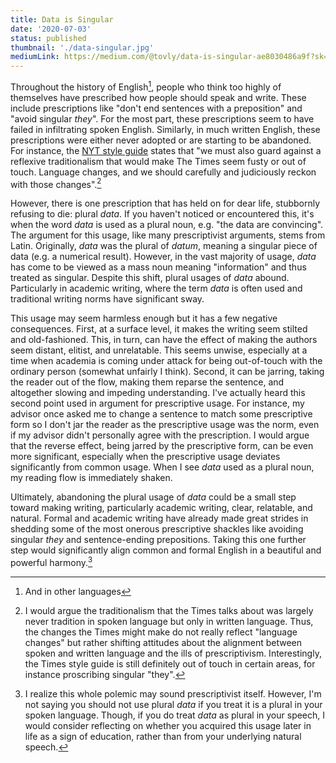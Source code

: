 ```yaml
---
title: Data is Singular
date: '2020-07-03'
status: published
thumbnail: './data-singular.jpg'
mediumLink: https://medium.com/@tovly/data-is-singular-ae8030486a9f?sk=59dfc38bdbb5a252f8aede99312cf886
---
```


Throughout the history of English[^1], people who think too highly of themselves have prescribed how people should speak and write. These include prescriptions like "don't end sentences with a preposition" and "avoid singular _they_". For the most part, these prescriptions seem to have failed in infiltrating spoken English. Similarly, in much written English, these prescriptions were either never adopted or are starting to be abandoned. For instance, the [NYT style guide](https://books.google.com/books?id=o2E5BgAAQBAJ) states that "we must also guard against a reflexive traditionalism that would make The Times seem fusty or out of touch. Language changes, and we should carefully and judiciously reckon with those changes".[^2] 

However, there is one prescription that has held on for dear life, stubbornly refusing to die: plural _data_. If you haven't noticed or encountered this, it's when the word _data_ is used as a plural noun, e.g. "the data are convincing". The argument for this usage, like many prescriptivist arguments, stems from Latin. Originally, _data_ was the plural of _datum_, meaning a singular piece of data (e.g. a numerical result). However, in the vast majority of usage, _data_ has come to be viewed as a mass noun meaning "information" and thus treated as singular. Despite this shift, plural usages of _data_ abound. Particularly in academic writing, where the term _data_ is often used and traditional writing norms have significant sway.

This usage may seem harmless enough but it has a few negative consequences. First, at a surface level, it makes the writing seem stilted and old-fashioned. This, in turn, can have the effect of making the authors seem distant, elitist, and unrelatable. This seems unwise, especially at a time when academia is coming under attack for being out-of-touch with the ordinary person (somewhat unfairly I think). Second, it can be jarring, taking the reader out of the flow, making them reparse the sentence, and altogether slowing and impeding understanding. I've actually heard this second point used in argument for prescriptive usage. For instance, my advisor once asked me to change a sentence to match some prescriptive form so I don't jar the reader as the prescriptive usage was the norm, even if my advisor didn't personally agree with the prescription. I would argue that the reverse effect, being jarred by the prescriptive form, can be even more significant, especially when the prescriptive usage deviates significantly from common usage. When I see _data_ used as a plural noun, my reading flow is immediately shaken.

Ultimately, abandoning the plural usage of _data_ could be a small step toward making writing, particularly academic writing, clear, relatable, and natural. Formal and academic writing have already made great strides in shedding some of the most onerous prescriptive shackles like avoiding singular _they_ and sentence-ending prepositions. Taking this one further step would significantly align common and formal English in a beautiful and powerful harmony.[^3]

[^1]: And in other languages
[^2]: I would argue the traditionalism that the Times talks about was largely never tradition in spoken language but only in written language. Thus, the changes the Times might make do not really reflect "language changes" but rather shifting attitudes about the alignment between spoken and written language and the ills of prescriptivism. Interestingly, the Times style guide is still definitely out of touch in certain areas, for instance proscribing singular "they".
[^3]: I realize this whole polemic may sound prescriptivist itself. However, I'm not saying you should not use plural _data_ if you treat it is a plural in your spoken language. Though, if you do treat _data_ as plural in your speech, I would consider reflecting on whether you acquired this usage later in life as a sign of education, rather than from your underlying natural speech.

